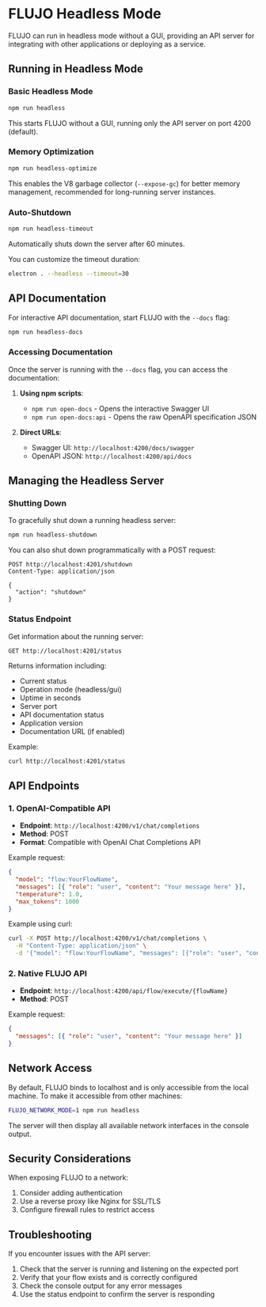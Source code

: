 # FLUJO Headless Mode

FLUJO can run in headless mode without a GUI, providing an API server for integrating with other applications or deploying as a service.

## Running in Headless Mode

### Basic Headless Mode

```bash
npm run headless
```

This starts FLUJO without a GUI, running only the API server on port 4200 (default).

### Memory Optimization

```bash
npm run headless-optimize
```

This enables the V8 garbage collector (`--expose-gc`) for better memory management, recommended for long-running server instances.

### Auto-Shutdown

```bash
npm run headless-timeout
```

Automatically shuts down the server after 60 minutes.

You can customize the timeout duration:

```bash
electron . --headless --timeout=30
```

## API Documentation

For interactive API documentation, start FLUJO with the `--docs` flag:

```bash
npm run headless-docs
```

### Accessing Documentation

Once the server is running with the `--docs` flag, you can access the documentation:

1. **Using npm scripts**:

   - `npm run open-docs` - Opens the interactive Swagger UI
   - `npm run open-docs:api` - Opens the raw OpenAPI specification JSON

2. **Direct URLs**:
   - Swagger UI: `http://localhost:4200/docs/swagger`
   - OpenAPI JSON: `http://localhost:4200/api/docs`

## Managing the Headless Server

### Shutting Down

To gracefully shut down a running headless server:

```bash
npm run headless-shutdown
```

You can also shut down programmatically with a POST request:

```
POST http://localhost:4201/shutdown
Content-Type: application/json

{
  "action": "shutdown"
}
```

### Status Endpoint

Get information about the running server:

```
GET http://localhost:4201/status
```

Returns information including:

- Current status
- Operation mode (headless/gui)
- Uptime in seconds
- Server port
- API documentation status
- Application version
- Documentation URL (if enabled)

Example:

```bash
curl http://localhost:4201/status
```

## API Endpoints

### 1. OpenAI-Compatible API

- **Endpoint**: `http://localhost:4200/v1/chat/completions`
- **Method**: POST
- **Format**: Compatible with OpenAI Chat Completions API

Example request:

```json
{
  "model": "flow:YourFlowName",
  "messages": [{ "role": "user", "content": "Your message here" }],
  "temperature": 1.0,
  "max_tokens": 1000
}
```

Example using curl:

```bash
curl -X POST http://localhost:4200/v1/chat/completions \
  -H "Content-Type: application/json" \
  -d '{"model": "flow:YourFlowName", "messages": [{"role": "user", "content": "Hello"}]}'
```

### 2. Native FLUJO API

- **Endpoint**: `http://localhost:4200/api/flow/execute/{flowName}`
- **Method**: POST

Example request:

```json
{
  "messages": [{ "role": "user", "content": "Your message here" }]
}
```

## Network Access

By default, FLUJO binds to localhost and is only accessible from the local machine. To make it accessible from other machines:

```bash
FLUJO_NETWORK_MODE=1 npm run headless
```

The server will then display all available network interfaces in the console output.

## Security Considerations

When exposing FLUJO to a network:

1. Consider adding authentication
2. Use a reverse proxy like Nginx for SSL/TLS
3. Configure firewall rules to restrict access

## Troubleshooting

If you encounter issues with the API server:

1. Check that the server is running and listening on the expected port
2. Verify that your flow exists and is correctly configured
3. Check the console output for any error messages
4. Use the status endpoint to confirm the server is responding
